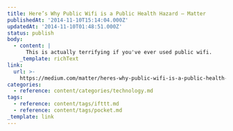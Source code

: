 ```yaml
---
title: Here’s Why Public Wifi is a Public Health Hazard — Matter
publishedAt: '2014-11-10T15:14:04.000Z'
updatedAt: '2014-11-10T01:48:51.000Z'
status: publish
body:
  - content: |
      This is actually terrifying if you've ever used public wifi.
    _template: richText
link:
  url: >-
    https://medium.com/matter/heres-why-public-wifi-is-a-public-health-hazard-dd5b8dcb55e6
categories:
  - reference: content/categories/technology.md
tags:
  - reference: content/tags/ifttt.md
  - reference: content/tags/pocket.md
_template: link
---
```



